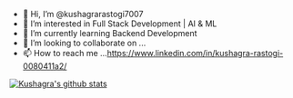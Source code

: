 - 👋 Hi, I’m @kushagrarastogi7007
- 👀 I’m interested in Full Stack Development | AI & ML
- 🌱 I’m currently learning Backend Development
- 💞️ I’m looking to collaborate on ...
- 📫 How to reach me ...https://www.linkedin.com/in/kushagra-rastogi-0080411a2/

<!---
kushagrarastogi7007/kushagrarastogi7007 is a ✨ special ✨ repository because its `README.md` (this file) appears on your GitHub profile.
You can click the Preview link to take a look at your changes.
--->
[![Kushagra's github stats](https://github-readme-stats.vercel.app/api?username=kushagrarastogi7007)](https://github.com/kushagrarastogi7007/github-readme-stats)
